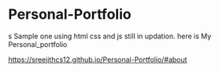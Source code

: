 # Personal-Portfolio
s
Sample one using html css and js
still in updation.
   here is My Personal_portfolio
   
https://sreejithcs12.github.io/Personal-Portfolio/#about

